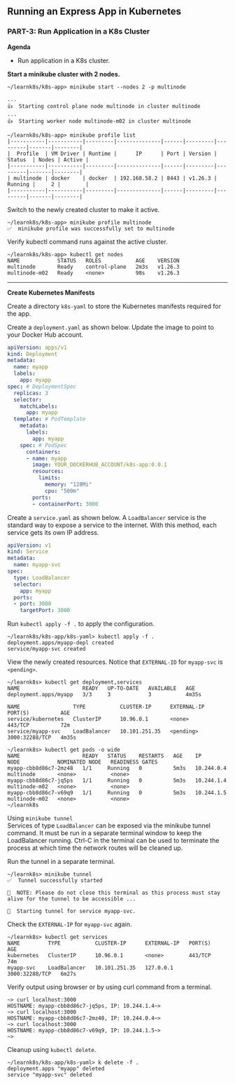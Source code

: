 ## Running an Express App in Kubernetes
### PART-3: Run Application in a K8s Cluster

**Agenda**
* Run application in a K8s cluster.

**Start a minikube cluster with 2 nodes.**

```
~/learnk8s/k8s-app> minikube start --nodes 2 -p multinode

...
👍  Starting control plane node multinode in cluster multinode
...
👍  Starting worker node multinode-m02 in cluster multinode

~/learnk8s/k8s-app> minikube profile list
|-----------|-----------|---------|--------------|------|---------|---------|-------|--------|
|  Profile  | VM Driver | Runtime |      IP      | Port | Version | Status  | Nodes | Active |
|-----------|-----------|---------|--------------|------|---------|---------|-------|--------|
| multinode | docker    | docker  | 192.168.58.2 | 8443 | v1.26.3 | Running |     2 |        |
|-----------|-----------|---------|--------------|------|---------|---------|-------|--------|
```

Switch to the newly created cluster to make it active.  

```
~/learnk8s/k8s-app> minikube profile multinode
✅  minikube profile was successfully set to multinode
```
Verify kubectl command runs against the active cluster.  
```
~/learnk8s/k8s-app> kubectl get nodes
NAME            STATUS   ROLES           AGE    VERSION
multinode       Ready    control-plane   2m3s   v1.26.3
multinode-m02   Ready    <none>          98s    v1.26.3
```

---

**Create Kubernetes Manifests**

Create a directory `k8s-yaml` to store the Kubernetes manifests required for the app.  

Create a `deployment.yaml` as shown below. Update the image to point to your Docker Hub account.  

```yaml
apiVersion: apps/v1
kind: Deployment
metadata:
  name: myapp
  labels:
    app: myapp
spec: # DeploymentSpec
  replicas: 3
  selector:
    matchLabels:
      app: myapp
  template: # PodTemplate
    metadata:
      labels:
        app: myapp
    spec: # PodSpec
      containers:
      - name: myapp
        image: YOUR_DOCKERHUB_ACCOUNT/k8s-app:0.0.1
        resources:
          limits:
            memory: "128Mi"
            cpu: "500m"
        ports:
        - containerPort: 3000

```

Create a `service.yaml` as shown below. A `LoadBalancer` service is the standard way to expose a service to the internet. With this method, each service gets its own IP address.  

```yaml
apiVersion: v1
kind: Service
metadata:
  name: myapp-svc
spec:
  type: LoadBalancer
  selector:
    app: myapp
  ports:
  - port: 3000
    targetPort: 3000
```

Run `kubectl apply -f .` to apply the configuration.  

```
~/learnk8s/k8s-app/k8s-yaml> kubectl apply -f .
deployment.apps/myapp-depl created
service/myapp-svc created
```

View the newly created resources. Notice that `EXTERNAL-ID` for `myapp-svc` is `<pending>`.

```
~/learnk8s> kubectl get deployment,services
NAME                    READY   UP-TO-DATE   AVAILABLE   AGE
deployment.apps/myapp   3/3     3            3           4m35s

NAME                 TYPE           CLUSTER-IP      EXTERNAL-IP   PORT(S)          AGE
service/kubernetes   ClusterIP      10.96.0.1       <none>        443/TCP          72m
service/myapp-svc    LoadBalancer   10.101.251.35   <pending>     3000:32288/TCP   4m35s

~/learnk8s> kubectl get pods -o wide
NAME                    READY   STATUS    RESTARTS   AGE    IP           NODE            NOMINATED NODE   READINESS GATES
myapp-cbb8d86c7-2mz48   1/1     Running   0          5m3s   10.244.0.4   multinode       <none>           <none>
myapp-cbb8d86c7-jq5ps   1/1     Running   0          5m3s   10.244.1.4   multinode-m02   <none>           <none>
myapp-cbb8d86c7-v69q9   1/1     Running   0          5m3s   10.244.1.5   multinode-m02   <none>           <none>
~/learnk8s
```

Using `minikube tunnel`  
Services of type `LoadBalancer` can be exposed via the minikube tunnel command. It must be run in a separate terminal window to keep the LoadBalancer running. Ctrl-C in the terminal can be used to terminate the process at which time the network routes will be cleaned up.

Run the tunnel in a separate terminal.

```
~/learnk8s> minikube tunnel
✅  Tunnel successfully started

📌  NOTE: Please do not close this terminal as this process must stay alive for the tunnel to be accessible ...

🏃  Starting tunnel for service myapp-svc.
```

Check the `EXTERNAL-IP` for `myapp-svc` again.  

```
~/learnk8s> kubectl get services
NAME         TYPE           CLUSTER-IP      EXTERNAL-IP   PORT(S)          AGE
kubernetes   ClusterIP      10.96.0.1       <none>        443/TCP          74m
myapp-svc    LoadBalancer   10.101.251.35   127.0.0.1     3000:32288/TCP   6m27s
```

Verify output using browser or by using curl command from a terminal.  

```
~> curl localhost:3000
HOSTNAME: myapp-cbb8d86c7-jq5ps, IP: 10.244.1.4~>
~> curl localhost:3000
HOSTNAME: myapp-cbb8d86c7-2mz48, IP: 10.244.0.4~>
~> curl localhost:3000
HOSTNAME: myapp-cbb8d86c7-v69q9, IP: 10.244.1.5~>
~>
```

Cleanup using `kubectl delete`.

```
~/learnk8s/k8s-app/k8s-yaml> k delete -f .
deployment.apps "myapp" deleted
service "myapp-svc" deleted
```